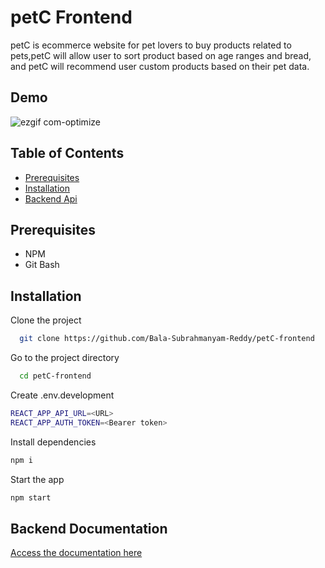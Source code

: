 
# petC Frontend

petC is ecommerce website for pet lovers to buy products related to pets,petC will allow user to sort product based on age ranges and bread, and petC will recommend user custom products based on their pet data.

 
## Demo
![ezgif com-optimize](https://github.com/Bala-Subrahmanyam-Reddy/petC-frontend/assets/121880674/4acef8c6-4fb1-4711-8fb4-2fb729ec92a7)


## Table of Contents

- [Prerequisites](#prerequisites)
- [Installation](#installation)
- [Backend Api](#api-documentation)

## Prerequisites

- NPM
- Git Bash


## Installation

Clone the project

```bash
  git clone https://github.com/Bala-Subrahmanyam-Reddy/petC-frontend
```

Go to the project directory

```bash
  cd petC-frontend
```

Create .env.development
```bash
REACT_APP_API_URL=<URL>
REACT_APP_AUTH_TOKEN=<Bearer token>
```

Install dependencies
```bash
npm i
```

Start the app
```bash
npm start
```
## Backend Documentation

[Access the documentation here ](https://petcbackend.onrender.com/docs)

